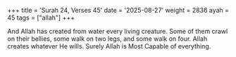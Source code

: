 +++
title = 'Surah 24, Verses 45'
date = '2025-08-27'
weight = 2836
ayah = 45
tags = ["allah"]
+++

And Allah has created from water every living creature. Some of them crawl on their bellies, some walk on two legs, and some walk on four. Allah creates whatever He wills. Surely Allah is Most Capable of everything.